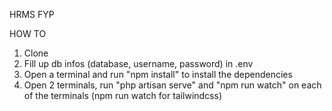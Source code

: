 HRMS FYP

HOW TO
1. Clone
2. Fill up db infos (database, username, password) in .env 
3. Open a terminal and run "npm install" to install the dependencies
4. Open 2 terminals, run "php artisan serve" and "npm run watch" on each of the terminals 
(npm run watch for tailwindcss)
